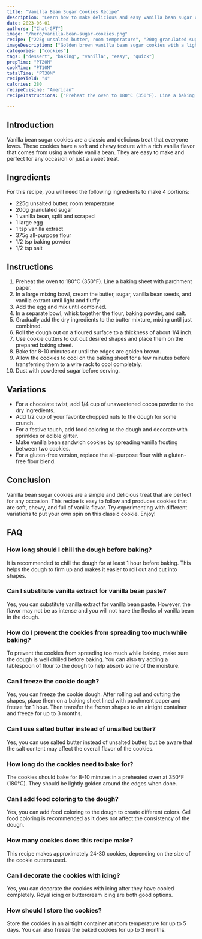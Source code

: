 ```yaml
---
title: "Vanilla Bean Sugar Cookies Recipe"
description: "Learn how to make delicious and easy vanilla bean sugar cookies with this simple recipe. Perfect for any occasion or just a sweet treat!"
date: 2023-06-01
authors: ["Chat-GPT"]
image: "/hero/vanilla-bean-sugar-cookies.png"
recipe: ["225g unsalted butter, room temperature", "200g granulated sugar", "1 vanilla bean, split and scraped", "1 large egg", "1 tsp vanilla extract", "375g all-purpose flour", "1/2 tsp baking powder", "1/2 tsp salt"]
imageDescription: ["Golden brown vanilla bean sugar cookies with a light dusting of powdered sugar"]
categories: ["cookies"]
tags: ["dessert", "baking", "vanilla", "easy", "quick"]
prepTime: "PT20M"
cookTime: "PT10M"
totalTime: "PT30M"
recipeYield: "4"
calories: 280
recipeCuisine: "American"
recipeInstructions: ["Preheat the oven to 180°C (350°F). Line a baking sheet with parchment paper.", "In a large mixing bowl, cream the butter, sugar, vanilla bean seeds, and vanilla extract until light and fluffy.", "Add the egg and mix until combined.", "In a separate bowl, whisk together the flour, baking powder, and salt.", "Gradually add the dry ingredients to the butter mixture, mixing until just combined.", "Roll the dough out on a floured surface to a thickness of about 1/4 inch.", "Use cookie cutters to cut out desired shapes and place them on the prepared baking sheet.", "Bake for 8-10 minutes or until the edges are golden brown.", "Allow the cookies to cool on the baking sheet for a few minutes before transferring them to a wire rack to cool completely.", "Dust with powdered sugar before serving."]

---
```


## Introduction

Vanilla bean sugar cookies are a classic and delicious treat that everyone loves. These cookies have a soft and chewy texture with a rich vanilla flavor that comes from using a whole vanilla bean. They are easy to make and perfect for any occasion or just a sweet treat. 

## Ingredients

For this recipe, you will need the following ingredients to make 4 portions:

- 225g unsalted butter, room temperature
- 200g granulated sugar
- 1 vanilla bean, split and scraped
- 1 large egg
- 1 tsp vanilla extract
- 375g all-purpose flour
- 1/2 tsp baking powder
- 1/2 tsp salt

## Instructions

1. Preheat the oven to 180°C (350°F). Line a baking sheet with parchment paper.
2. In a large mixing bowl, cream the butter, sugar, vanilla bean seeds, and vanilla extract until light and fluffy.
3. Add the egg and mix until combined.
4. In a separate bowl, whisk together the flour, baking powder, and salt.
5. Gradually add the dry ingredients to the butter mixture, mixing until just combined.
6. Roll the dough out on a floured surface to a thickness of about 1/4 inch.
7. Use cookie cutters to cut out desired shapes and place them on the prepared baking sheet.
8. Bake for 8-10 minutes or until the edges are golden brown.
9. Allow the cookies to cool on the baking sheet for a few minutes before transferring them to a wire rack to cool completely.
10. Dust with powdered sugar before serving.

## Variations

- For a chocolate twist, add 1/4 cup of unsweetened cocoa powder to the dry ingredients.
- Add 1/2 cup of your favorite chopped nuts to the dough for some crunch.
- For a festive touch, add food coloring to the dough and decorate with sprinkles or edible glitter.
- Make vanilla bean sandwich cookies by spreading vanilla frosting between two cookies.
- For a gluten-free version, replace the all-purpose flour with a gluten-free flour blend.

## Conclusion

Vanilla bean sugar cookies are a simple and delicious treat that are perfect for any occasion. This recipe is easy to follow and produces cookies that are soft, chewy, and full of vanilla flavor. Try experimenting with different variations to put your own spin on this classic cookie. Enjoy!

## FAQ

### How long should I chill the dough before baking?

It is recommended to chill the dough for at least 1 hour before baking. This helps the dough to firm up and makes it easier to roll out and cut into shapes.

### Can I substitute vanilla extract for vanilla bean paste?

Yes, you can substitute vanilla extract for vanilla bean paste. However, the flavor may not be as intense and you will not have the flecks of vanilla bean in the dough.

### How do I prevent the cookies from spreading too much while baking?

To prevent the cookies from spreading too much while baking, make sure the dough is well chilled before baking. You can also try adding a tablespoon of flour to the dough to help absorb some of the moisture.

### Can I freeze the cookie dough?

Yes, you can freeze the cookie dough. After rolling out and cutting the shapes, place them on a baking sheet lined with parchment paper and freeze for 1 hour. Then transfer the frozen shapes to an airtight container and freeze for up to 3 months.

### Can I use salted butter instead of unsalted butter?

Yes, you can use salted butter instead of unsalted butter, but be aware that the salt content may affect the overall flavor of the cookies.

### How long do the cookies need to bake for?

The cookies should bake for 8-10 minutes in a preheated oven at 350°F (180°C). They should be lightly golden around the edges when done.

### Can I add food coloring to the dough?

Yes, you can add food coloring to the dough to create different colors. Gel food coloring is recommended as it does not affect the consistency of the dough.

### How many cookies does this recipe make?

This recipe makes approximately 24-30 cookies, depending on the size of the cookie cutters used.

### Can I decorate the cookies with icing?

Yes, you can decorate the cookies with icing after they have cooled completely. Royal icing or buttercream icing are both good options.

### How should I store the cookies?

Store the cookies in an airtight container at room temperature for up to 5 days. You can also freeze the baked cookies for up to 3 months.